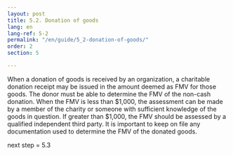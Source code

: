 ```yaml
---
layout: post
title: 5.2. Donation of goods
lang: en
lang-ref: 5-2
permalink: "/en/guide/5_2-donation-of-goods/"
order: 2
section: 5

---
```

When a donation of goods is received by an organization, a charitable donation receipt may be issued in the amount deemed as FMV for those goods. The donor must be able to determine the FMV of the non-cash donation. When the FMV is less than $1,000, the assessment can be made by a member of the charity or someone with sufficient knowledge of the goods in question. If greater than $1,000, the FMV should be assessed by a qualified independent third party. It is important to keep on file any documentation used to determine the FMV of the donated goods.

next step = 5.3
